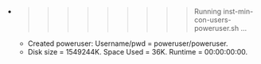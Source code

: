 * >>>>>>>>> Running inst-min-con-users-poweruser.sh ...
  * Created poweruser: Username/pwd = poweruser/poweruser.
  * Disk size = 1549244K. Space Used = 36K. Runtime = 00:00:00:00.
